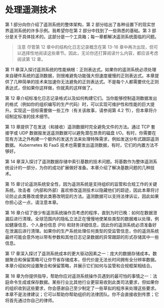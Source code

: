 # 处理遥测技术

第 1 部分向你介绍了遥测系统的整体架构，第 2 部分给出了各种设置下的现实世界遥测系统的许多示例。我希望你在第 2 部分中找到了一些熟悉的基础。第 3 部分是关于具体技术的。这部分是一个工具箱；每一章都解决遥测系统面临的问题。

> 注意 尽管第 12 章中的结构化日志记录概念在第 13-16 章中再次出现，但可以选择性地阅读这些章节。因此，无论你还打算阅读什么内容，都应该考虑阅读第 12 章。

第 11 章深入探讨遥测系统的性能祸根：正则表达式。如果你的遥测系统必须处理来自硬件系统的遥测数据，则很难避免功能强大但速度缓慢的正则表达式。本章提供了几种简单的技术来加速你无法避免的正则表达式。不是每个人都需要优化正则表达式，但如果你这样做，你就真的这样做了。

第 12 章介绍标准化日志记录格式以及如何构建它们。当你能够控制遥测数据发出的格式（例如你的组织编写的生产代码）时，可以实现可维护性和性能的巨大提升。实现这一目标需要做一些工作（有关该故事，请参阅第 4.2 节），但本章将介绍制定标准的技术细节。

第 13 章提供了在发送（和接收）遥测数据时完全避免文件的方法。通过 TCP 套接字或 UDP 数据报发送遥测数据可以避免潜在昂贵的磁盘 I/O。有时，你需要在现有方法之外构建一个额外的发送方法来处理特殊需求，例如发送分布式跟踪遥测数据。 Kubernetes 和 FaaS 技术也需要发出遥测数据，有时，它们的内置方法不够好。

第 14 章深入探讨了遥测数据存储中索引基数的技术问题。将基数作为整体遥测系统设计的一部分，为你的成功扩展做好准备。本章介绍了解决基数问题的几种技术。

第 15 章讨论遥测系统安全性，因为遥测系统是支持组织的监管和合规工作的关键系统。攻击者（内部和外部）喜欢修改遥测技术以隐藏他们的踪迹，因此本章将讨论防止此类篡改或使此类篡改明显的方法。遥测数据可以支持法律诉讼，因此如果你担心这一点，请注意本章。

第 16 章介绍了很少有遥测系统操作员考虑的程序，直到为时已晚：如何在数据泄漏后进行清理。全球范围内的隐私立法正在慢慢地使某些类型的数据难以处理，例如健康信息、个人身份信息 (PII) 和财务详细信息，因此你的遥测系统必须准备好在泄漏后进行清理。如果你的生产系统处理任何类型的受监管信息，你的遥测系统最终可能会意外地以带有参数和其他日志记录数据的异常跟踪的形式存储其中一些信息。

第 17 章深入探讨了遥测系统成本的更大驱动因素之一：庞大的数据存储成本。数据聚合和保留策略可让你节省存储成本，但代价是无法长时间拥有全分辨率数据。本章介绍如何设置聚合和保留策略，并展示它们如何与监管和合规框架相结合。

第 18 章为你提供指导，帮助你应对遥测系统操作员遇到的最可怕的事情之一：法庭命令生成或保存数据。某些行业比其他行业更容易收到此类司法要求，但如果你的组织收到这些要求，你会感谢自己至少制定了一些草拟的程序来处理这些要求。本章不是法律建议；它可以帮助你帮助组织的法律团队。你不会直接收到传票；它将首先通过你自己的律师。